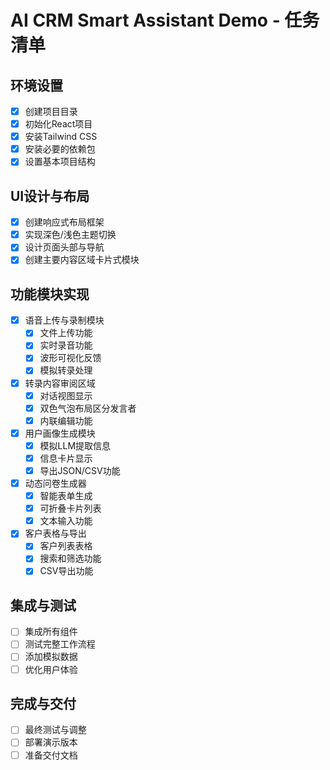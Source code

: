 # AI CRM Smart Assistant Demo - 任务清单

## 环境设置
- [x] 创建项目目录
- [x] 初始化React项目
- [x] 安装Tailwind CSS
- [x] 安装必要的依赖包
- [x] 设置基本项目结构

## UI设计与布局
- [x] 创建响应式布局框架
- [x] 实现深色/浅色主题切换
- [x] 设计页面头部与导航
- [x] 创建主要内容区域卡片式模块

## 功能模块实现
- [x] 语音上传与录制模块
  - [x] 文件上传功能
  - [x] 实时录音功能
  - [x] 波形可视化反馈
  - [x] 模拟转录处理

- [x] 转录内容审阅区域
  - [x] 对话视图显示
  - [x] 双色气泡布局区分发言者
  - [x] 内联编辑功能

- [x] 用户画像生成模块
  - [x] 模拟LLM提取信息
  - [x] 信息卡片显示
  - [x] 导出JSON/CSV功能

- [x] 动态问卷生成器
  - [x] 智能表单生成
  - [x] 可折叠卡片列表
  - [x] 文本输入功能

- [x] 客户表格与导出
  - [x] 客户列表表格
  - [x] 搜索和筛选功能
  - [x] CSV导出功能

## 集成与测试
- [ ] 集成所有组件
- [ ] 测试完整工作流程
- [ ] 添加模拟数据
- [ ] 优化用户体验

## 完成与交付
- [ ] 最终测试与调整
- [ ] 部署演示版本
- [ ] 准备交付文档
